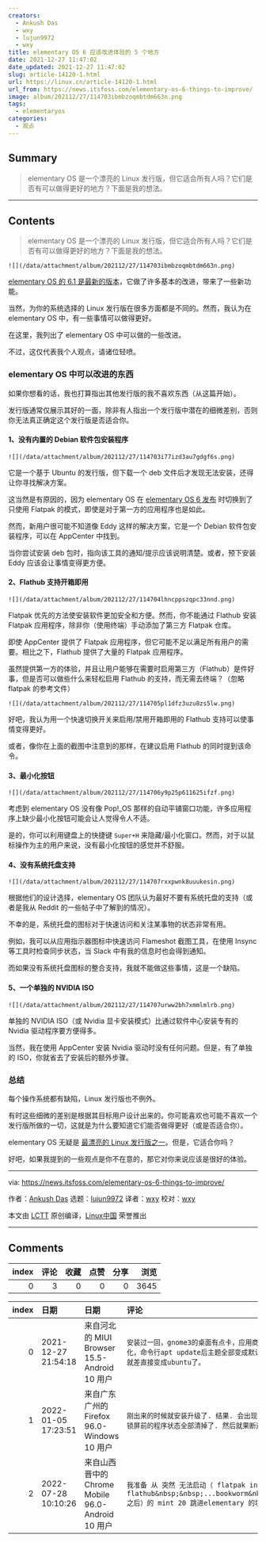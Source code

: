 ```yaml
---
creators:
  - Ankush Das
  - wxy
  - lujun9972
  - wxy
title: elementary OS 6 应该改进体验的 5 个地方
date: 2021-12-27 11:47:02
date_updated: 2021-12-27 11:47:02
slug: article-14120-1.html
url: https://linux.cn/article-14120-1.html
url_from: https://news.itsfoss.com/elementary-os-6-things-to-improve/
image: album/202112/27/114703ibmbzoqmbtdm663n.png
tags:
  - elementaryos
categories:
  - 观点
---
```


## Summary

> elementary OS 是一个漂亮的 Linux 发行版，但它适合所有人吗？它们是否有可以做得更好的地方？下面是我的想法。

***

<!-- more -->

## Contents

> 
> elementary OS 是一个漂亮的 Linux 发行版，但它适合所有人吗？它们是否有可以做得更好的地方？下面是我的想法。
> 
> 
> 

`![](/data/attachment/album/202112/27/114703ibmbzoqmbtdm663n.png)`

[elementary OS 的 6.1 是最新的版本](https://news.itsfoss.com/elementary-os-6-1-release/)，它做了许多基本的改进，带来了一些新功能。

当然，为你的系统选择的 Linux 发行版在很多方面都是不同的。然而，我认为在 elementary OS 中，有一些事情可以做得更好。

在这里，我列出了 elementary OS 中可以做的一些改进。

不过，这仅代表我个人观点，请诸位轻喷。

### elementary OS 中可以改进的东西

如果你想看的话，我也打算指出其他发行版的我不喜欢东西（从这篇开始）。

发行版通常仅展示其好的一面，除非有人指出一个发行版中潜在的细微差别，否则你无法真正确定这个发行版是否适合你。

#### 1、没有内置的 Debian 软件包安装程序

`![](/data/attachment/album/202112/27/114703i77izd3au7gdgf6s.png)`

它是一个基于 Ubuntu 的发行版，但下载一个 deb 文件后才发现无法安装，还得让你寻找解决方案。

这当然是有原因的，因为 elementary OS 在 [elementary OS 6 发布](https://news.itsfoss.com/elementary-os-6-release/) 时切换到了只使用 Flatpak 的模式，即使是对于第一方的应用程序也是如此。

然而，新用户很可能不知道像 Eddy 这样的解决方案，它是一个 Debian 软件包安装程序，可以在 AppCenter 中找到。

当你尝试安装 deb 包时，指向该工具的通知/提示应该说明清楚。或者，预下安装 Eddy 应该会让事情变得更方便。

#### 2、Flathub 支持开箱即用

`![](/data/attachment/album/202112/27/114704lhncppszqpc33nnd.png)`

Flatpak 优先的方法使安装软件更加安全和方便。然而，你不能通过 Flathub 安装 Flatpak 应用程序，除非你（使用终端）手动添加了第三方 Flatpak 仓库。

即使 AppCenter 提供了 Flatpak 应用程序，但它可能不足以满足所有用户的需要。相比之下，Flathub 提供了大量的 Flatpak 应用程序。

虽然提供第一方的体验，并且让用户能够在需要时启用第三方（Flathub）是件好事，但是否可以做些什么来轻松启用 Flathub 的支持，而无需去终端？（忽略 flatpak 的参考文件）

`![](/data/attachment/album/202112/27/114705pl1dfz3uzu8zs5lw.png)`

好吧，我认为用一个快速切换开关来启用/禁用开箱即用的 Flathub 支持可以使事情变得更好。

或者，像你在上面的截图中注意到的那样，在建议启用 Flathub 的同时提到该命令。

#### 3、最小化按钮

`![](/data/attachment/album/202112/27/114706y9p25p611625ifzf.png)`

考虑到 elementary OS 没有像 Pop!\_OS 那样的自动平铺窗口功能，许多应用程序上缺少最小化按钮可能会让人觉得令人不适。

是的，你可以利用键盘上的快捷键 `Super+H` 来隐藏/最小化窗口。然而，对于以鼠标操作为主的用户来说，没有最小化按钮的感觉并不舒服。

#### 4、没有系统托盘支持

`![](/data/attachment/album/202112/27/114707rxxpwnk8uuukesin.png)`

根据他们的设计选择，elementary OS 团队认为最好不要有系统托盘的支持（或者是我从 Reddit 的一些帖子中了解到的情况）。

不幸的是，系统托盘的图标对于快速访问和关注某事物的状态非常有用。

例如，我可以从应用指示器图标中快速访问 Flameshot 截图工具，在使用 Insync 等工具时检查同步状态，当 Slack 中有我的信息时也会得到通知。

而如果没有系统托盘图标的整合支持，我就不能做这些事情，这是一个缺陷。

#### 5、一个单独的 NVIDIA ISO

`![](/data/attachment/album/202112/27/114707urww2bh7xmmlmlrb.png)`

单独的 NVIDIA ISO（或 Nvidia 显卡安装模式）比通过软件中心安装专有的 Nvidia 驱动程序要方便得多。

当然，我在使用 AppCenter 安装 Nvidia 驱动时没有任何问题。但是，有了单独的 ISO，你就省去了安装后的额外步骤。

### 总结

每个操作系统都有缺陷，Linux 发行版也不例外。

有时这些细微的差别是根据其目标用户设计出来的。你可能喜欢也可能不喜欢一个发行版所做的一切，这就是为什么要知道它们能否做得更好（或是否适合你）。

elementary OS 无疑是 [最漂亮的 Linux 发行版之一](https://itsfoss.com/beautiful-linux-distributions/)。但是，它适合你吗？

好吧，如果我提到的一些观点是你不在意的，那它对你来说应该是很好的体验。

---

via: <https://news.itsfoss.com/elementary-os-6-things-to-improve/>

作者：[Ankush Das](https://news.itsfoss.com/author/ankush/) 选题：[lujun9972](https://github.com/lujun9972) 译者：[wxy](https://github.com/wxy) 校对：[wxy](https://github.com/wxy)

本文由 [LCTT](https://github.com/LCTT/TranslateProject) 原创编译，[Linux中国](https://linux.cn/) 荣誉推出

***

## Comments


|   index |   评论 |   收藏 |   点赞 |   分享 |   浏览 |
|--------:|-------:|-------:|-------:|-------:|-------:|
|       0 |      3 |      0 |      0 |      0 |   3645 |

|   index | 日期                | 日期                                              | 评论                                                                                                                         |
|--------:|:--------------------|:--------------------------------------------------|:-----------------------------------------------------------------------------------------------------------------------------|
|       0 | 2021-12-27 21:54:18 | 来自河北的 MIUI Browser 15.5-Android 10 用户      | `安装过一回，gnome3的桌面有点卡，应用商店不够人性化，命令行apt update后主题全部变成默认的灰色调，就差直接变成ubuntu了。`     |
|       1 | 2022-01-05 17:23:51 | 来自广东广州的 Firefox 96.0-Windows 10 用户       | `刚出来的时候就安装升级了. 结果. 会出现锁屏变注销, 锁屏前的程序状态全部清掉了. 然后就果断退坑了...`                          |
|       2 | 2022-07-28 10:10:26 | 来自山西晋中的 Chrome Mobile 96.0-Android 10 用户 | `我准备 从 突然 无法启动（ flatpak install flathub&nbsp;&nbsp;...bookworm&nbsp;&nbsp;之后）的 mint 20 跳进elementary 的坑。` |
